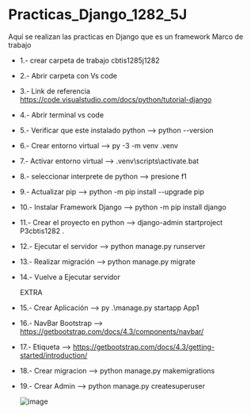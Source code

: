 # Practicas_Django_1282_5J
Aquí se realizan las practicas en Django que es un framework Marco de trabajo
- 1.- crear carpeta de trabajo cbtis1285j1282
- 2.- Abrir carpeta con Vs code
- 3.- Link de referencia https://code.visualstudio.com/docs/python/tutorial-django
- 4.- Abrir terminal vs code
- 5.- Verificar que este instalado python -->  python --version
- 6.- Crear entorno virtual -->  py -3 -m venv .venv
- 7.- Activar entorno virtual -->  .venv\scripts\activate.bat
- 8.- seleccionar interprete de python --> presione f1
- 9.- Actualizar pip -->  python -m pip install --upgrade pip
- 10.- Instalar Framework Django --> python -m pip install django
- 11.- Crear el proyecto en python -->  django-admin startproject P3cbtis1282 .
- 12.- Ejecutar el servidor -->  python manage.py runserver
- 13.- Realizar migración -->  python manage.py migrate
- 14.- Vuelve a Ejecutar servidor

  EXTRA
- 15.- Crear Aplicación --> py .\manage.py startapp App1
- 16.- NavBar Bootstrap --> https://getbootstrap.com/docs/4.3/components/navbar/
- 17.- Etiqueta <link> --> https://getbootstrap.com/docs/4.3/getting-started/introduction/
- 18.- Crear migracion --> python manage.py makemigrations
- 19.- Crear Admin --> python  manage.py createsuperuser
  
  ![image](https://github.com/user-attachments/assets/43ea70ba-1480-4d9c-8679-b7e492ff17eb)
